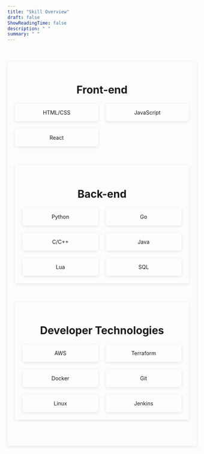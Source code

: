 ```yaml
---
title: "Skill Overview"
draft: false
ShowReadingTime: false
description: " "
summary: " "
--- 
```



<div class="skills-section"> 
    <h2>Front-end</h2> 
    <div class="skills-grid"> 
        <div class="skill-item" onclick= " " >HTML/CSS
        <span class="skill-item-text">I have used HTML/CSS both in industry and in school. This part of my website was actually written by me from scratch in HTML/CSS. I wrote a portfolio using the raw HTML/CSS/Js tech stack, but this current site was using Hugo with custom modifications and is admittedly an improvement.
            </span> </div> 
        <div class="skill-item">JavaScript
        <span class="skill-item-text">I learned JavaScript throughout my software engineering class and wrote many apps using JavaScript throughout my industry experience.
            </span></div> 
        <div class="skill-item">React
                <span class="skill-item-text">I was going to write this website as a React App, but wanted to go for a simpler route. I have contributed to apps for school (a restraunt POS system), and in industry (an analytics dashboard) using React. 
            </span></div> 
        <!-- <div class="skill-item">Node.js</div> 

   <!-- > </div> -->
</div>


<div class="skills-section"> 
    <h2>Back-end</h2> 
    <div class="skills-grid"> 
        <div class="skill-item">
            <span class="skill-item-text"> I have used Python for my competitive programming class and for some personal projects. 
            </span> 
            Python 
        <!-- <span class="skill-item-text">Tooltip text</span> -->
        </div> 
        <div class="skill-item">
            <span class="skill-item-text">
                I looked at a lot of Go code throughout industry experience and took some time to learn it on my own. I plan on writing my discord file system in Go. 
            </span> 
            Go
        </div>
        <div class="skill-item">
            <span class="skill-item-text">
                Texas A&M teaches many of beginner programming classes (strangely enough) starting from C/C++. As a matter of fact, C++ is the first programming langauge I learned. The creator of C++ taught at A&M.
            </span> 
            C/C++
        </div>  
        <div class="skill-item">
            <span class="skill-item-text">
                I started learning Java in industry, but it was also introduced in class at various points.
            </span> 
            Java</div> 
        <div class="skill-item">
            <span class="skill-item-text">
            I learned Lua when creating plugins for industry services. It seems to be a language popular for "modding". 
            </span> 
        Lua</div> 
        <div class="skill-item">SQL
            <span class="skill-item-text">
            I learned SQL in industry and in school and used it in both a web-dev setting and in a data analytics environment
            </span> 
        </div> 
    </div> 
</div>

<div class="skills-section"> 
    <h2>Developer Technologies</h2> 
    <div class="skills-grid"> 
        <div class="skill-item">AWS 
            <span class="skill-item-text">
            A significant amount of software I have written as ended up running in the cloud.. or *a* cloud. I have the AWS Cloud Practitioner Certification and am interested in getting another certification if I have the time.
            </span> 
            </div>
        <div class="skill-item">Terraform
        <span class="skill-item-text">
            I used Terraform plenty throughout my industry experience.
            </span> 
            </div>
        <div class="skill-item">Docker
        <span class="skill-item-text">
        Docker is a technology I have used here in there as it comes up in my career. I want to learn it more in the future, but can use it's basic functionality as it shows up.
            </span>
             </div>
        <div class="skill-item">Git 
        <span class="skill-item-text">
            Git is a skill that I made a point to learn in-depth recently as it seems very useful in any type of software engineering setting.
            </span> 
        </div>
        <div class="skill-item">Linux
        <span class="skill-item-text">
            Linux is a technology that has popped up constantly in my career as it seems to be a favorite as a software engineering operating system.
            </span> 
            </div> 
        <div class="skill-item">Jenkins
        <span class="skill-item-text">
            I used Jenkins plenty throughout industry experience. For those who are looking at this and don't know what Jenkins is, it's a CI/CD pipeline that is meant for integrating and deploying safe code in larger environments/organizations.
            </span> 
            </div>
    </div> 
</div>

<style>
.skills-section {
    max-width: 800px;
    margin: 50px auto;
    padding: 20px;
    /* background-color: var(--theme); */
    /* background-color: #fff; */
    box-shadow: 0 2px 8px rgba(0, 0, 0, 0.1);
}
.skills-section h2 {
    text-align: center;
    font-size: 2em;
    margin-bottom: 20px;
}
.skills-grid {
    display: grid;
    grid-template-columns: repeat(auto-fit, minmax(150px, 1fr));
    gap: 20px;
}
.skill-item {
    position:relative;
    box-shadow:0 2px 8px rgba(0, 0, 0, 0.1);
    background-color: var(--entry);
    color: var(--content);
    padding: 15px;
    text-align: center;
    border-radius: 5px;
    transition: background-color 0.3s ease;
}
 .skill-item-text {
  position: relative;
  display: inline-block;
  border-bottom: 1px dotted black;
  padding: 10px;
}
  
.skill-item:hover {
    background-color: #005bb5;
}
 /* Tooltip text */
  .skill-item .skill-item-text {
    visibility: hidden;
    min-width: 100%;
    min-height: 100%
    width: auto;
    height: auto;
  /* min-width: 120px; */
  /* max-width: 5000 */
   /* white-space: nowrap; */
  background-color: var(--primary);
  color: var(--tertiary);
  text-align: center;
  border-radius: 6px;
  border-color: var(--border)
  padding: 5px 0;
  position: absolute;
  z-index: 1;
  top: -20%;
  left: 75%;
  }

  .skill-item .skill-item-text::after {
      content: "";
  position: absolute;
  top: 12.5%;
  right: 100%;
  margin-top: -5px;
  border-width: 5px;
  border-style: solid;
  border-color: transparent black transparent transparent;
  padding: 10px;
  }
    .skill-item:hover .skill-item-text {
    visibility: visible;
    padding: 10px;
  }
 



</style>

